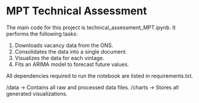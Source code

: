 # MPT Technical Assessment

The main code for this project is technical_assessment_MPT.ipynb. It performs the following tasks:
  1. Downloads vacancy data from the ONS.
  2. Consolidates the data into a single document.
  3. Visualizes the data for each vintage.
  4. Fits an ARIMA model to forecast future values.

All dependencies required to run the notebook are listed in requirements.txt.

/data → Contains all raw and processed data files.
/charts → Stores all generated visualizations.
